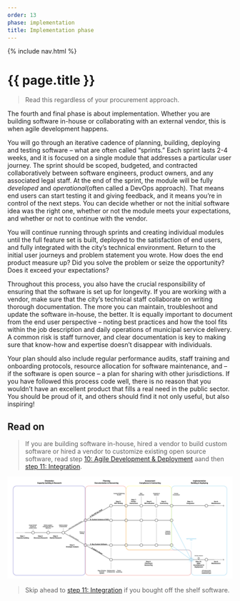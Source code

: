 ```yaml
---
order: 13
phase: implementation
title: Implementation phase
---
```


{% include nav.html %}

# {{ page.title }}

> Read this regardless of your procurement approach.

The fourth and final phase is about implementation. Whether you are building software in-house or collaborating with an external vendor, this is when agile development happens.

You will go through an iterative cadence of planning, building, deploying and testing software – what are often called “sprints.” Each sprint lasts 2-4 weeks, and it is focused on a single module that addresses a particular user journey. The sprint should be scoped, budgeted, and contracted collaboratively between software engineers, product owners, and any associated legal staff. At the end of the sprint, the module will be fully _developed_ and _operational_(often called a DevOps approach). That means end users can start testing it and giving feedback, and it means you’re in control of the next steps. You can decide whether or not the initial software idea was the right one, whether or not the module meets your expectations, and whether or not to continue with the vendor.

You will continue running through sprints and creating individual modules until the full feature set is built, deployed to the satisfaction of end users, and fully integrated with the city’s technical environment. Return to the initial user journeys and problem statement you wrote. How does the end product measure up? Did you solve the problem or seize the opportunity? Does it exceed your expectations?

Throughout this process, you also have the crucial responsibility of ensuring that the software is set up for longevity. If you are working with a vendor, make sure that the city’s technical staff collaborate on writing thorough documentation. The more you can maintain, troubleshoot and update the software in-house, the better. It is equally important to document from the end user perspective – noting best practices and how the tool fits within the job description and daily operations of municipal service delivery. A common risk is staff turnover, and clear documentation is key to making sure that know-how and expertise doesn’t disappear with individuals.

Your plan should also include regular performance audits, staff training and onboarding protocols, resource allocation for software maintenance, and – if the software is open source – a plan for sharing with other jurisdictions. If you have followed this process code well, there is no reason that you wouldn’t have an excellent product that fills a real need in the public sector. You should be proud of it, and others should find it not only useful, but also inspiring!

## Read on

> If you are building software in-house, hired a vendor to build custom software or hired a vendor to customize existing open source software, read step [10: Agile Development & Deployment](phases/10-agile-development-integration.md) aand then [step 11: Integration](/11-integration.md).

![Diagram showing who should read step 10](/../images/implementation-2.svg)

> Skip ahead to [step 11: Integration](/11-integration.md) if you bought off the shelf software.
